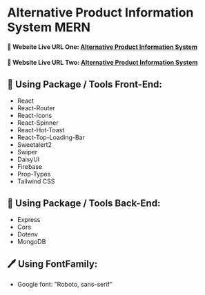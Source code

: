 # Alternative Product Information System MERN

#### 🔗 Website Live URL One: [Alternative Product Information System](https://alternative-product-info-b80e6.web.app/)

#### 🔗 Website Live URL Two: [Alternative Product Information System](https://alternative-product-info-b80e6.firebaseapp.com/)

## 🧰 Using Package / Tools Front-End:

- React
- React-Router
- React-Icons
- React-Spinner
- React-Hot-Toast
- React-Top-Loading-Bar
- Sweetalert2
- Swiper
- DaisyUI
- Firebase
- Prop-Types
- Tailwind CSS

## 🧰 Using Package / Tools Back-End:

- Express
- Cors
- Dotenv
- MongoDB

## 🖊️ Using FontFamily:

- Google font: "Roboto, sans-serif"
